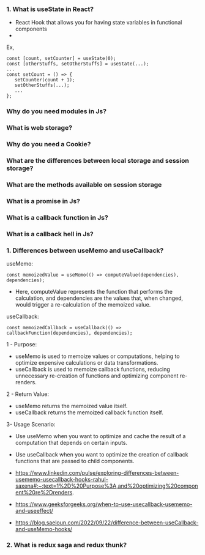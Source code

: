 ### 1. What is useState in React?
- React Hook that allows you for having state variables in functional components
- 

Ex,
```
const [count, setCounter] = useState(0);
const [otherStuffs, setOtherStuffs] = useState(...);
...
const setCount = () => {
   setCounter(count + 1);
   setOtherStuffs(...);
   ...
};
```

### Why do you need modules in Js?
### What is web storage?
### Why do you need a Cookie?
### What are the differences between local storage and session storage?
### What are the methods available on session storage
### What is a promise in Js?
### What is a callback function in Js?
### What is a callback hell in Js?
### 1. Differences between useMemo and useCallback?

useMemo:

```
const memoizedValue = useMemo(() => computeValue(dependencies), dependencies);
```

- Here, computeValue represents the function that performs the calculation, and dependencies are the values that, when changed, would trigger a re-calculation of the memoized value.

useCallback:

```
const memoizedCallback = useCallback(() => callbackFunction(dependencies), dependencies);
```

1 - Purpose:
 
  -  useMemo is used to memoize values or computations, helping to optimize expensive calculations or data transformations.
  - useCallback is used to memoize callback functions, reducing unnecessary re-creation of functions and optimizing component re-renders.

2 - Return Value:

  - useMemo returns the memoized value itself.
  - useCallback returns the memoized callback function itself.

3- Usage Scenario:

  - Use useMemo when you want to optimize and cache the result of a computation that depends on certain inputs.
  - Use useCallback when you want to optimize the creation of callback functions that are passed to child components.

- https://www.linkedin.com/pulse/exploring-differences-between-usememo-usecallback-hooks-rahul-saxena#:~:text=1%2D%20Purpose%3A,and%20optimizing%20component%20re%2Drenders.

- https://www.geeksforgeeks.org/when-to-use-usecallback-usememo-and-useeffect/

- https://blog.saeloun.com/2022/09/22/difference-between-useCallback-and-useMemo-hooks/


### 2. What is redux saga and redux thunk?
